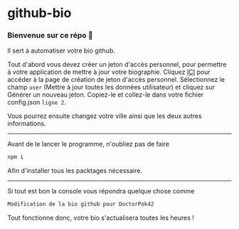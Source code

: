 # github-bio

### Bienvenue sur ce répo 👋

Il sert à automatiser votre bio github.

Tout d'abord vous devez créer un jeton d'accès personnel, pour permettre à votre application de mettre à jour votre biographie. Cliquez [ICI](https://github.com/settings/tokens/new) pour accéder à la page de création de jeton d'accès personnel. Sélectionnez le champ `user` (Mettre à jour toutes les données utilisateur) et cliquez sur Générer un nouveau jeton. Copiez-le et collez-le dans votre fichier config.json `ligne 2`.

Vous pourrez ensuite changez votre ville ainsi que les deux autres informations.

<hr />

Avant de le lancer le programme, n'oubliez pas de faire
```Css
npm i
```
Afin d'installer tous les packtages nécessaire.

<hr />

Si tout est bon la console vous répondra quelque chose comme
```Css
Modification de la bio github pour DoctorPok42
```
Tout fonctionne donc, votre bio s'actualisera toutes les heures !
